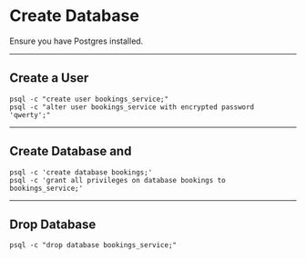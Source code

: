 # Create Database

Ensure you have Postgres installed.

---

## Create a User

```shell
psql -c "create user bookings_service;"
psql -c "alter user bookings_service with encrypted password 'qwerty';"
```

---

## Create Database and 
```shell
psql -c 'create database bookings;'
psql -c 'grant all privileges on database bookings to bookings_service;'
```

---

## Drop Database

```shell
psql -c "drop database bookings_service;"
```